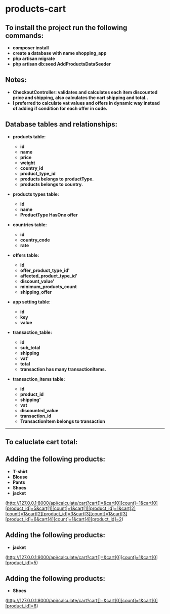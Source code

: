 # products-cart

## To install the project run the following commands:
- **composer install**
- **create a database with name shopping_app**
- **php artisan migrate**
- **php artisan db:seed AddProductsDataSeeder**

## Notes:
- **CheckoutController: validates and calculates each item discounted price and shipping, also calculates the cart shipping and total..**
- **I preferred to calculate vat values and offers in dynamic way instead of adding if condition for each offer in code.**

## Database tables and relationships:

- **products table:**
    - **id**      
    - **name**
    - **price**
    - **weight**
    - **country_id**
    - **product_type_id**
    - **products belongs to productType.**
    - **products belongs to country.**

- **products types table:**
    - **id**      
    - **name**
    - **ProductType HasOne offer**

- **countries table:**
    - **id**
    - **country_code**
    - **rate**

- **offers table:**
    - **id**      
    - **offer_product_type_id'**
    - **affected_product_type_id'**
    - **discount_value'**
    - **minimum_products_count**
    - **shipping_offer**
        
- **app setting table:**
    - **id**   
    - **key**
    - **value**
        
- **transaction_table:**
    - **id**   
    - **sub_total**
    - **shipping**
    - **vat'**
    - **total**
    - **transaction has many transactionItems.**

- **transaction_items table:**
    - **id**
    - **product_id**
    - **shipping'**
    - **vat**
    - **discounted_value**
    - **transaction_id**
    - **TransactionItem belongs to transaction**

-----------------------------------------------------------------------------------------------------------------------------------------------------------------------
## To caluclate cart total:

## Adding the following products:
- **T-shirt**
- **Blouse**
- **Pants**
- **Shoes**
- **jacket**

(http://127.0.0.1:8000/api/calculate/cart?cart[]=&cart[0][count]=1&cart[0][product_id]=5&cart[1][count]=1&cart[1][product_id]=1&cart[2][count]=1&cart[2][product_id]=3&cart[3][count]=1&cart[3][product_id]=6&cart[4][count]=1&cart[4][product_id]=2)


## Adding the following products: 
 - **jacket** 
 
(http://127.0.0.1:8000/api/calculate/cart?cart[]=&cart[0][count]=1&cart[0][product_id]=5)


## Adding the following products: 
 - **Shoes**
 
(http://127.0.0.1:8000/api/calculate/cart?cart[]=&cart[0][count]=1&cart[0][product_id]=6)


